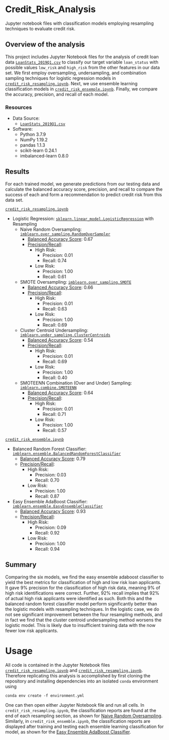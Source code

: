 # Credit_Risk_Analysis
Jupyter notebook files with classification models employing resampling
techniques to evaluate credit risk.

## Overview of the analysis
This project includes Jupyter Notebook files for the analysis of credit loan
data [`LoanStats_2019Q1.csv`](LoanStats_2019Q1.csv) to classify our target
variable `loan_status` with possible values `low_risk` and `high_risk` from
the other features in our data set. We first employ oversampling,
undersampling, and combination sampling techniques for logistic regression
models in [`credit_risk_resampling.ipynb`](credit_risk_resampling.ipynb).
Next, we use ensemble learning classification models in
[`credit_risk_ensemple.ipynb`](credit_risk_ensemble.ipynb). Finally, we
compare the accuracy, precision, and recall of each model.

### Resources
- Data Source:
    - [`LoanStats_2019Q1.csv`](LoanStats_2019Q1.csv)
- Software:
    - Python 3.7.9
    - NumPy 1.19.2
    - pandas 1.1.3
    - scikit-learn 0.24.1
    - imbalanced-learn 0.8.0

## Results
For each trained model, we generate predictions from our testing data and
calculate the balanced accuracy score, precision, and recall to compare the
success of each and form a recommendation to predict credit risk from this
data set.

[`credit_risk_resampling.ipynb`](credit_risk_resampling.ipynb)

- Logistic Regression: [`sklearn.linear_model.LogisticRegression`](https://scikit-learn.org/stable/modules/generated/sklearn.linear_model.LogisticRegression.html) with Resampling
    - Naive Random Oversampling: [`imblearn.over_sampling.RandomOverSampler`](https://imbalanced-learn.org/stable/references/generated/imblearn.over_sampling.RandomOverSampler.html)
        - [Balanced Accuracy Score](Images/ros_balanced_acc_score.png): 0.67
        - [Precision/Recall](Images/ros_prec_rec.png):
            - High Risk:
                - Precision: 0.01
                - Recall: 0.74
            - Low Risk:
                - Precision: 1.00
                - Recall: 0.61
    - SMOTE Oversampling: [`imblearn.over_sampling.SMOTE`](https://imbalanced-learn.org/stable/references/generated/imblearn.over_sampling.SMOTE.html)
        - [Balanced Accuracy Score](Images/SMOTE_balanced_acc_score.png): 0.66
        - [Precision/Recall](Images/SMOTE_prec_rec.png):
            - High Risk:
                - Precision: 0.01
                - Recall: 0.63
            - Low Risk:
                - Precision: 1.00
                - Recall: 0.69
    - Cluster Centroid Undersampling: [`imblearn.under_sampling.ClusterCentroids`](https://imbalanced-learn.org/stable/references/generated/imblearn.under_sampling.ClusterCentroids.html)
        - [Balanced Accuracy Score](Images/cc_balanced_acc_score.png): 0.54
        - [Precision/Recall](Images/cc_prec_rec.png):
            - High Risk:
                - Precision: 0.01
                - Recall: 0.69
            - Low Risk:
                - Precision: 1.00
                - Recall: 0.40
    - SMOTEENN Combination (Over and Under) Sampling: [`imblearn.combine.SMOTEENN`](https://imbalanced-learn.org/stable/references/generated/imblearn.combine.SMOTEENN.html)
        - [Balanced Accuracy Score](Images/SMOTEENN_balanced_acc_score.png): 0.64
        - [Precision/Recall](Images/SMOTEENN_prec_rec.png):
            - High Risk:
                - Precision: 0.01
                - Recall: 0.71
            - Low Risk:
                - Precision: 1.00
                - Recall: 0.57

[`credit_risk_ensemble.ipynb`](credit_risk_ensemble.ipynb)

- Balanced Random Forest Classifier: [`imblearn.ensemble.BalancedRandomForestClassifier`](https://imbalanced-learn.org/stable/references/generated/imblearn.ensemble.BalancedRandomForestClassifier.html)
    - [Balanced Accuracy Score](Images/brfc_balanced_acc_score.png): 0.79
    - [Precision/Recall](Images/brfc_prec_rec.png):
        - High Risk:
            - Precision: 0.03
            - Recall: 0.70
        - Low Risk:
            - Precision: 1.00
            - Recall: 0.87
- Easy Ensemble AdaBoost Classifier: [`imblearn.ensemble.EasyEnsembleClassifier`](https://imbalanced-learn.org/stable/references/generated/imblearn.ensemble.EasyEnsembleClassifier.html#imblearn.ensemble.EasyEnsembleClassifier)
    - [Balanced Accuracy Score](Images/eec_balanced_acc_score.png): 0.93
    - [Precision/Recall](Images/eec_prec_rec.png):
        - High Risk:
            - Precision: 0.09
            - Recall: 0.92
        - Low Risk:
            - Precision: 1.00
            - Recall: 0.94

## Summary
Comparing the six models, we find the easy ensemble adaboost classifier to
yield the best metrics for classification of high and low risk loan
applicants. It gave 9% precision for the classification of high risk data,
meaning 9% of high risk identifications were correct. Further, 92% recall
implies that 92% of actual high risk applicants were identified as such. Both
this and the balanced random forest classifier model perform significantly
better than the logistic models with resampling techniques. In the logistic
case, we do not see significant improvement between the four resampling
methods, and in fact we find that the cluster centroid undersampling method
worsens the logistic model. This is likely due to insufficient training data
with the now fewer low risk applicants.

# Usage
All code is contained in the Jupyter Notebook files
[`credit_risk_resampling.ipynb`](credit_risk_resampling.ipynb) and
[`credit_risk_resampling.ipynb`](credit_risk_resampling.ipynb). Therefore
replicating this analysis is accomplished by first cloning the repository
and installing dependencies into an isolated `conda` environment using
```
conda env create -f environment.yml
```
One can then open either Jupyter Notebook file and run all cells. In
`credit_risk_resampling.ipynb`, the classification reports are found at the
end of each resampling section, as shown for
[Naive Random Oversampling](Images/oversampling_full_code). Similarly, in
`credit_risk_ensemble.ipynb`, the classification reports are displayed after
training and testing each ensemble learning classification for model, as shown
for the [Easy Ensemble AdaBoost Classifier](Images/eeac_full_code.png). 